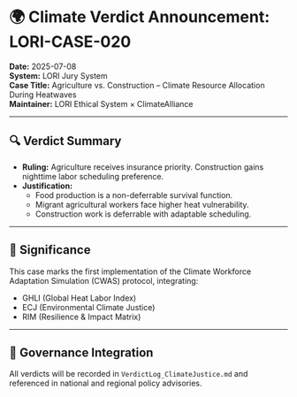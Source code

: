 # 🌍 Climate Verdict Announcement: LORI-CASE-020

**Date:** 2025-07-08  
**System:** LORI Jury System  
**Case Title:** Agriculture vs. Construction – Climate Resource Allocation During Heatwaves  
**Maintainer:** LORI Ethical System × ClimateAlliance  

---

## 🔍 Verdict Summary

- **Ruling:** Agriculture receives insurance priority. Construction gains nighttime labor scheduling preference.
- **Justification:**
  - Food production is a non-deferrable survival function.
  - Migrant agricultural workers face higher heat vulnerability.
  - Construction work is deferrable with adaptable scheduling.

---

## 📌 Significance

This case marks the first implementation of the Climate Workforce Adaptation Simulation (CWAS) protocol, integrating:
- GHLI (Global Heat Labor Index)
- ECJ (Environmental Climate Justice)
- RIM (Resilience & Impact Matrix)

---

## 🧭 Governance Integration

All verdicts will be recorded in `VerdictLog_ClimateJustice.md` and referenced in national and regional policy advisories.
